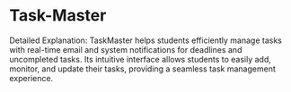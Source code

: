 # Task-Master
Detailed Explanation: TaskMaster helps students efficiently manage tasks with real-time email and system notifications for deadlines and uncompleted tasks. Its intuitive interface allows students to easily add, monitor, and update their tasks, providing a seamless task management experience.
